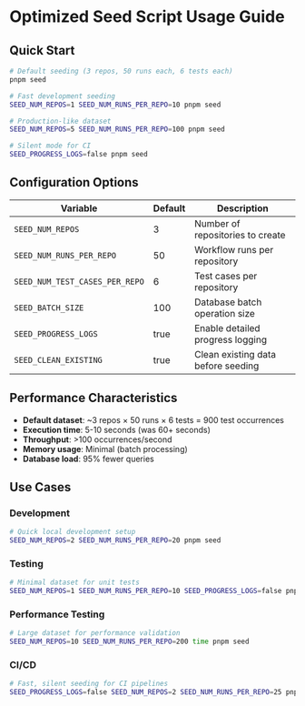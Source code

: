 # Optimized Seed Script Usage Guide

## Quick Start

```bash
# Default seeding (3 repos, 50 runs each, 6 tests each)
pnpm seed

# Fast development seeding
SEED_NUM_REPOS=1 SEED_NUM_RUNS_PER_REPO=10 pnpm seed

# Production-like dataset  
SEED_NUM_REPOS=5 SEED_NUM_RUNS_PER_REPO=100 pnpm seed

# Silent mode for CI
SEED_PROGRESS_LOGS=false pnpm seed
```

## Configuration Options

| Variable | Default | Description |
|----------|---------|-------------|
| `SEED_NUM_REPOS` | 3 | Number of repositories to create |
| `SEED_NUM_RUNS_PER_REPO` | 50 | Workflow runs per repository |
| `SEED_NUM_TEST_CASES_PER_REPO` | 6 | Test cases per repository |
| `SEED_BATCH_SIZE` | 100 | Database batch operation size |
| `SEED_PROGRESS_LOGS` | true | Enable detailed progress logging |
| `SEED_CLEAN_EXISTING` | true | Clean existing data before seeding |

## Performance Characteristics

- **Default dataset**: ~3 repos × 50 runs × 6 tests = 900 test occurrences
- **Execution time**: 5-10 seconds (was 60+ seconds)  
- **Throughput**: >100 occurrences/second
- **Memory usage**: Minimal (batch processing)
- **Database load**: 95% fewer queries

## Use Cases

### Development
```bash
# Quick local development setup
SEED_NUM_REPOS=2 SEED_NUM_RUNS_PER_REPO=20 pnpm seed
```

### Testing  
```bash
# Minimal dataset for unit tests
SEED_NUM_REPOS=1 SEED_NUM_RUNS_PER_REPO=10 SEED_PROGRESS_LOGS=false pnpm seed
```

### Performance Testing
```bash  
# Large dataset for performance validation
SEED_NUM_REPOS=10 SEED_NUM_RUNS_PER_REPO=200 time pnpm seed
```

### CI/CD
```bash
# Fast, silent seeding for CI pipelines
SEED_PROGRESS_LOGS=false SEED_NUM_REPOS=2 SEED_NUM_RUNS_PER_REPO=25 pnpm seed
```
